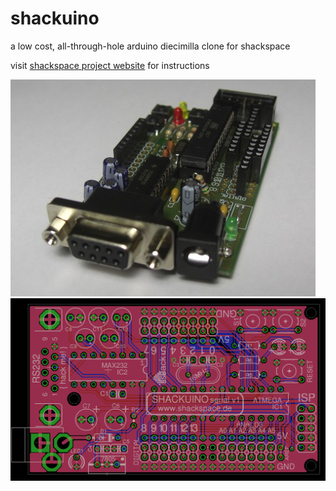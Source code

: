 # shackuino
a low cost, all-through-hole arduino diecimilla clone for shackspace

visit [shackspace project website](http://shackuino.jerger.io) for instructions

![shackuino photo](https://github.com/nomnom/shackuino/raw/master/doc/shackuino.png)
![shackuino board layout](https://github.com/nomnom/shackuino/raw/master/doc/board_all.png)


